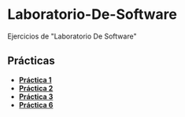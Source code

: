 # Laboratorio-De-Software
Ejercicios de "Laboratorio De Software"
## Prácticas
* [**Práctica 1**](https://github.com/agusrnfr/Laboratorio-De-Software/tree/main/Practicas/Practica%201)
* [**Práctica 2**](https://github.com/agusrnfr/Laboratorio-De-Software/tree/main/Practicas/Practica%202)
* [**Práctica 3**](https://github.com/agusrnfr/Laboratorio-De-Software/tree/main/Practicas/Practica%203)
* [**Práctica 6**](https://github.com/agusrnfr/Laboratorio-De-Software/tree/main/Practicas/Practica%206)

